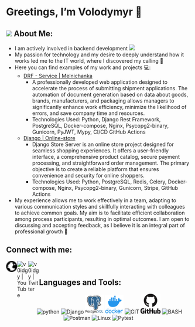 # Greetings, I’m Volodymyr 👋


## <img src="https://raw.githubusercontent.com/TheDudeThatCode/TheDudeThatCode/master/Assets/Developer.gif" width="50" /> About Me:

- I am actively involved in backend development <img src="https://media.giphy.com/media/WUlplcMpOCEmTGBtBW/giphy.gif" width="30">
- My passion for technology and my desire to deeply understand how it works led me to the IT world, where I discovered my calling 🌱
- Here you can find examples of my work and projects 💻:
  - [DRF - Service | Melnichanka](https://github.com/devlymar/Melnichanka)
    - A professionally developed web application designed to accelerate the process of submitting shipment applications. The automation of document generation based on data about goods, brands, manufacturers, and packaging allows managers to significantly enhance work efficiency, minimize the likelihood of errors, and save company time and resources.
    - Technologies Used: Python, Django Rest Framework, PostgreSQL, Docker-compose, Nginx, Psycopg2-binary, Gunicorn, PyJWT, Mypy, CI/CD GitHub Actions
  - [Django | Online-store](https://github.com/devlymar/django-store-server)
    - Django Store Server is an online store project designed for seamless shopping experiences. It offers a user-friendly interface, a comprehensive product catalog, secure payment processing, and straightforward order management. The primary objective is to create a reliable platform that ensures convenience and security for online shoppers.
    - Technologies Used: Python, PostgreSQL, Redis, Celery, Docker-compose, Nginx, Psycopg2-binary, Gunicorn, Stripe, GitHub Actions
- My experience allows me to work effectively in a team, adapting to various communication styles and skillfully interacting with colleagues to achieve common goals. My aim is to facilitate efficient collaboration among process participants, resulting in optimal outcomes. I am open to discussing and accepting feedback, as I believe it is an integral part of professional growth 💼

## Connect with me:

[<img align="left" alt="site" width="30px" src="https://raw.githubusercontent.com/iconic/open-iconic/master/svg/globe.svg" />][website]
[<img align="left" alt="v0idgy | YouTube" width="30px" src="https://cdn.jsdelivr.net/npm/simple-icons@v3/icons/telegram.svg" />][telegram]
[<img align="left" alt="v0idgy | Twitter" width="30px" src="https://cdn.jsdelivr.net/npm/simple-icons@v3/icons/linkedin.svg" />][linkedin]

<br>

## Languages and Tools:

<p align="center">
      <img src="https://www.svgrepo.com/show/374016/python.svg" alt="python" width="55" height="55"/>
      <img src="https://www.vectorlogo.zone/logos/djangoproject/djangoproject-icon.svg" alt="Django" width="50" height="50"/>
      <img src="https://raw.githubusercontent.com/cncf/landscape/ab0064c4b676155a2a67a6b2cdedd25bb96e02ce/hosted_logos/postgre-sql.svg" alt="PostgreSQL" width="50" height="50"/>
      <img src="https://raw.githubusercontent.com/cncf/landscape/ab0064c4b676155a2a67a6b2cdedd25bb96e02ce/hosted_logos/docker-member.svg" alt="Docker" width="50" height="50"/>
      <img src="https://www.vectorlogo.zone/logos/git-scm/git-scm-icon.svg" alt="GIT" width="55" height="55"/> 
      <img src="https://raw.githubusercontent.com/devicons/devicon/6910f0503efdd315c8f9b858234310c06e04d9c0/icons/github/github-original-wordmark.svg" alt="GIT" width="55" height="55"/>
      <img src="https://www.vectorlogo.zone/logos/gnu_bash/gnu_bash-icon.svg" alt="BASH" width="50" height="50"/>
      <img src="https://www.vectorlogo.zone/logos/getpostman/getpostman-icon.svg" alt="Postman" width="50" height="50"/>
      <img src="https://www.vectorlogo.zone/logos/linux/linux-icon.svg" alt="Linux" width="50" height="50"/>
    <img src="https://upload.wikimedia.org/wikipedia/commons/b/ba/Pytest_logo.svg" alt="Pytest" width="50" height="50"/>
</p>

[website]: https://github.com/devlymar
[telegram]: https://#
[linkedin]: https://#
